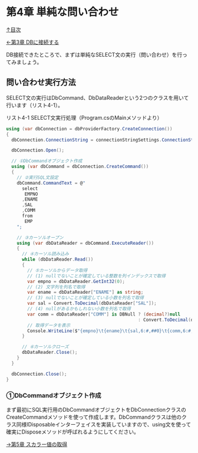 第4章 単純な問い合わせ
=====

[↑目次](..\README.md "目次")

[←第3章 DBに接続する](03-connect-to-db.md)

DB接続できたところで、まずは単純なSELECT文の実行（問い合わせ）を行ってみましょう。

## 問い合わせ実行方法

SELECT文の実行はDbCommand、DbDataReaderという2つのクラスを用いて行います（リスト4-1）。

リスト4-1 SELECT文実行処理（Program.csのMainメソッドより）

```csharp
using (var dbConnection = dbProviderFactory.CreateConnection())
{
  dbConnection.ConnectionString = connectionStringSettings.ConnectionString;

  dbConnection.Open();

  // ①DbCommandオブジェクト作成
  using (var dbCommand = dbConnection.CreateCommand())
  {
    // ②実行SQL文設定
    dbCommand.CommandText = @"
      select
       EMPNO
      ,ENAME
      ,SAL
      ,COMM
      from
       EMP
    ";

    // ③カーソルオープン
    using (var dbDataReader = dbCommand.ExecuteReader())
    {
      // ④カーソル読み込み
      while (dbDataReader.Read())
      {
        // ⑤カーソルからデータ取得
        // (1) nullでないことが確定している整数を列インデックスで取得
        var empno = dbDataReader.GetInt32(0);
        // (2) 文字列を列名で取得
        var ename = dbDataReader["ENAME"] as string;
        // (3) nullでないことが確定している小数を列名で取得
        var sal = Convert.ToDecimal(dbDataReader["SAL"]);
        // (4) nullがあるかもしれない小数を列名で取得
        var comm = dbDataReader["COMM"] is DBNull ? (decimal?)null
                                                  : Convert.ToDecimal(dbDataReader["COMM"]);
        // 取得データを表示
        Console.WriteLine($"{empno}\t{ename}\t{sal,6:#,##0}\t{comm,6:#,##0}");
      }

      // ⑥カーソルクローズ
      dbDataReader.Close();
    }
  }

  dbConnection.Close();
}
```

### ①DbCommandオブジェクト作成

まず最初にSQL実行用のDbCommandオブジェクトをDbConnectionクラスのCreateCommandメソッドを使って作成します。DbCommandクラスは他のクラス同様IDisposableインターフェイスを実装していますので、using文を使って確実にDisposeメソッドが呼ばれるようにしてください。


[→第5章 スカラー値の取得](05-get-scalar-value.md)  
